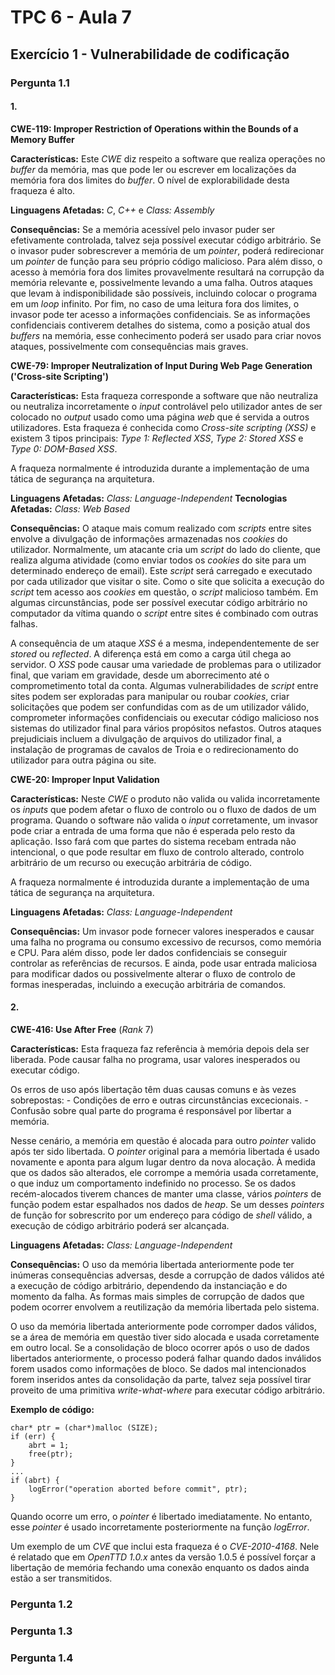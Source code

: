 # TPC 6 - Aula 7

## Exercício 1 - **Vulnerabilidade de codificação**

### Pergunta 1.1
#### 1.

**CWE-119: Improper Restriction of Operations within the Bounds of a Memory Buffer**

**Características:** 
Este *CWE* diz respeito a software que realiza operações no *buffer* da memória, mas que pode ler ou escrever em localizações da memória fora dos limites do *buffer*. O nível de explorabilidade desta fraqueza é alto.

**Linguagens Afetadas:** *C*, *C++* e *Class: Assembly*

**Consequências:** 
Se a memória acessível pelo invasor puder ser efetivamente controlada, talvez seja possível executar código arbitrário. Se o invasor puder sobrescrever a memória de um *pointer*, poderá redirecionar um *pointer* de função para seu próprio código malicioso. Para além disso, o acesso à memória fora dos limites provavelmente resultará na corrupção da memória relevante e, possivelmente levando a uma falha. Outros ataques que levam à indisponibilidade são possíveis, incluindo colocar o programa em um *loop* infinito. Por fim, no caso de uma leitura fora dos limites, o invasor pode ter acesso a informações confidenciais. Se as informações confidenciais contiverem detalhes do sistema, como a posição atual dos *buffers* na memória, esse conhecimento poderá ser usado para criar novos ataques, possivelmente com consequências mais graves.


**CWE-79: Improper Neutralization of Input During Web Page Generation ('Cross-site Scripting')**

**Características:**
Esta fraqueza corresponde a software que não neutraliza ou neutraliza incorretamente o *input* controlável pelo utilizador antes de ser colocado no *output* usado como uma página *web* que é servida a outros utilizadores. Esta fraqueza é conhecida como *Cross-site scripting (XSS)* e existem 3 tipos principais: *Type 1: Reflected XSS*, *Type 2: Stored XSS* e *Type 0: DOM-Based XSS*.

A fraqueza normalmente é introduzida durante a implementação de uma tática de segurança na arquitetura.

**Linguagens Afetadas:** *Class: Language-Independent*
**Tecnologias Afetadas:** *Class: Web Based*
						 
**Consequências:** 
O ataque mais comum realizado com *scripts* entre sites envolve a divulgação de informações armazenadas nos *cookies* do utilizador. Normalmente, um atacante cria um *script* do lado do cliente, que realiza alguma atividade (como enviar todos os *cookies* do site para um determinado endereço de email). Este *script* será carregado e executado por cada utilizador que visitar o site. Como o site que solicita a execução do *script* tem acesso aos *cookies* em questão, o *script* malicioso também. Em algumas circunstâncias, pode ser possível executar código arbitrário no computador da vítima quando o *script* entre sites é combinado com outras falhas. 

A consequência de um ataque *XSS* é a mesma, independentemente de ser *stored* ou *reflected*. A diferença está em como a carga útil chega ao servidor. O *XSS* pode causar uma variedade de problemas para o utilizador final, que variam em gravidade, desde um aborrecimento até o comprometimento total da conta. Algumas vulnerabilidades de *script* entre sites podem ser exploradas para manipular ou roubar *cookies*, criar solicitações que podem ser confundidas com as de um utilizador válido, comprometer informações confidenciais ou executar código malicioso nos sistemas do utilizador final para vários propósitos nefastos. Outros ataques prejudiciais incluem a divulgação de arquivos do utilizador final, a instalação de programas de cavalos de Troia e o redirecionamento do utilizador para outra página ou site.


**CWE-20: Improper Input Validation**

**Características:** 
Neste *CWE* o produto não valida ou valida incorretamente os *inputs* que podem afetar o fluxo de controlo ou o fluxo de dados de um programa. Quando o software não valida o *input* corretamente, um invasor pode criar a entrada de uma forma que não é esperada pelo resto da aplicação. Isso fará com que partes do sistema recebam entrada não intencional, o que pode resultar em fluxo de controlo alterado, controlo arbitrário de um recurso ou execução arbitrária de código.

A fraqueza normalmente é introduzida durante a implementação de uma tática de segurança na arquitetura.

**Linguagens Afetadas:** *Class: Language-Independent*
						 
**Consequências:**
Um invasor pode fornecer valores inesperados e causar uma falha no programa ou consumo excessivo de recursos, como memória e CPU. Para além disso, pode ler dados confidenciais se conseguir controlar as referências de recursos. E ainda, pode usar entrada maliciosa para modificar dados ou possivelmente alterar o fluxo de controlo de formas inesperadas, incluindo a execução arbitrária de comandos.

#### 2.

**CWE-416: Use After Free** (*Rank* 7)

**Características:**
Esta fraqueza faz referência à memória depois dela ser liberada. Pode causar falha no programa, usar valores inesperados ou executar código.

Os erros de uso após libertação têm duas causas comuns e às vezes sobrepostas:
	- Condições de erro e outras circunstâncias excecionais.
	- Confusão sobre qual parte do programa é responsável por libertar a memória.

Nesse cenário, a memória em questão é alocada para outro *pointer* valido após ter sido libertada. O *pointer* original para a memória libertada é usado novamente e aponta para algum lugar dentro da nova alocação. À medida que os dados são alterados, ele corrompe a memória usada corretamente, o que induz um comportamento indefinido no processo. Se os dados recém-alocados tiverem chances de manter uma classe, vários *pointers* de função podem estar espalhados nos dados de *heap*. Se um desses *pointers* de função for sobrescrito por um endereço para código de *shell* válido, a execução de código arbitrário poderá ser alcançada.

**Linguagens Afetadas:** *Class: Language-Independent*
						 
**Consequências:**
O uso da memória libertada anteriormente pode ter inúmeras consequências adversas, desde a corrupção de dados válidos até a execução de código arbitrário, dependendo da instanciação e do momento da falha. As formas mais simples de corrupção de dados que podem ocorrer envolvem a reutilização da memória libertada pelo sistema. 

O uso da memória libertada anteriormente pode corromper dados válidos, se a área de memória em questão tiver sido alocada e usada corretamente em outro local. Se a consolidação de bloco ocorrer após o uso de dados libertados anteriormente, o processo poderá falhar quando dados inválidos forem usados como informações de bloco. Se dados mal intencionados forem inseridos antes da consolidação da parte, talvez seja possível tirar proveito de uma primitiva *write-what-where* para executar código arbitrário.

**Exemplo de código:**
```
char* ptr = (char*)malloc (SIZE);
if (err) {
	abrt = 1;
	free(ptr);
}
...
if (abrt) {
	logError("operation aborted before commit", ptr);
}
```

Quando ocorre um erro, o *pointer* é libertado imediatamente. No entanto, esse *pointer* é usado incorretamente posteriormente na função *logError*.

Um exemplo de um *CVE* que inclui esta fraqueza é o *CVE-2010-4168*. Nele é relatado que em *OpenTTD 1.0.x* antes da versão 1.0.5 é possível forçar a libertação de memória fechando uma conexão enquanto os dados ainda estão a ser transmitidos.

### Pergunta 1.2

### Pergunta 1.3

### Pergunta 1.4
